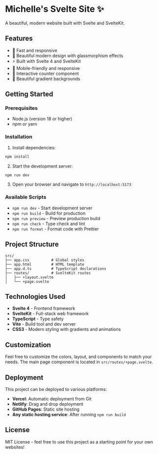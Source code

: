# Michelle's Svelte Site ✨

A beautiful, modern website built with Svelte and SvelteKit.

## Features

- 🚀 Fast and responsive
- 🎨 Beautiful modern design with glassmorphism effects
- ⚡ Built with Svelte 4 and SvelteKit
- 📱 Mobile-friendly and responsive
- 🎯 Interactive counter component
- 🌈 Beautiful gradient backgrounds

## Getting Started

### Prerequisites

- Node.js (version 18 or higher)
- npm or yarn

### Installation

1. Install dependencies:
```bash
npm install
```

2. Start the development server:
```bash
npm run dev
```

3. Open your browser and navigate to `http://localhost:5173`

### Available Scripts

- `npm run dev` - Start development server
- `npm run build` - Build for production
- `npm run preview` - Preview production build
- `npm run check` - Type check and lint
- `npm run format` - Format code with Prettier

## Project Structure

```
src/
├── app.css          # Global styles
├── app.html         # HTML template
├── app.d.ts         # TypeScript declarations
├── routes/          # SvelteKit routes
│   ├── +layout.svelte
│   └── +page.svelte
```

## Technologies Used

- **Svelte 4** - Frontend framework
- **SvelteKit** - Full-stack web framework
- **TypeScript** - Type safety
- **Vite** - Build tool and dev server
- **CSS3** - Modern styling with gradients and animations

## Customization

Feel free to customize the colors, layout, and components to match your needs. The main page component is located in `src/routes/+page.svelte`.

## Deployment

This project can be deployed to various platforms:

- **Vercel**: Automatic deployment from Git
- **Netlify**: Drag and drop deployment
- **GitHub Pages**: Static site hosting
- **Any static hosting service**: After running `npm run build`

## License

MIT License - feel free to use this project as a starting point for your own websites!
